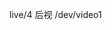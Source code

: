 

  live/4  后视   /dev/video1
<!--stackedit_data:
eyJoaXN0b3J5IjpbLTE2MTI0ODczNjAsLTk4MDAyMTQ2OV19
-->
